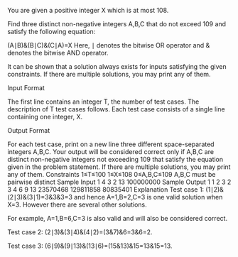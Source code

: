 You are given a positive integer X which is at most 108.

Find three distinct non-negative integers A,B,C that do not exceed 109 and satisfy the following equation:

(A∣B)&(B∣C)&(C∣A)=X
Here, ∣ denotes the bitwise OR operator and & denotes the bitwise AND operator.

It can be shown that a solution always exists for inputs satisfying the given constraints. If there are multiple solutions, you may print any of them.

Input Format

The first line contains an integer T, the number of test cases. The description of T test cases follows.
Each test case consists of a single line containing one integer, X.

Output Format

For each test case, print on a new line three different space-separated integers A,B,C.
Your output will be considered correct only if A,B,C are distinct non-negative integers not exceeding 109 that satisfy the equation given in the problem statement.
If there are multiple solutions, you may print any of them.
Constraints
1≤T≤100
1≤X≤108
0≤A,B,C≤109
A,B,C must be pairwise distinct
Sample Input 1 
4
3
2
13
100000000
Sample Output 1 
1 2 3
2 3 4
6 9 13
23570468 129811858 80835401
Explanation
Test case 1: (1∣2)&(2∣3)&(3∣1)=3&3&3=3 and hence A=1,B=2,C=3 is one valid solution when X=3. However there are several other solutions.

For example, A=1,B=6,C=3 is also valid and will also be considered correct.

Test case 2: (2∣3)&(3∣4)&(4∣2)=(3&7)&6=3&6=2.

Test case 3: (6∣9)&(9∣13)&(13∣6)=(15&13)&15=13&15=13.


